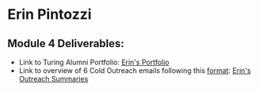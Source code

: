 # Erin Pintozzi

## Module 4 Deliverables:

* Link to Turing Alumni Portfolio: [Erin's Portfolio](https://www.turing.io/alumni/erin-pintozzi)
* Link to overview of 6 Cold Outreach emails following this [format](https://github.com/turingschool/professional_skills/blob/master/module_four/outreach_deliverable_guidelines.md): [Erin's Outreach Summaries](https://gist.github.com/epintozzi/fa66b0052d553d3df6b6ecb336691e34)

